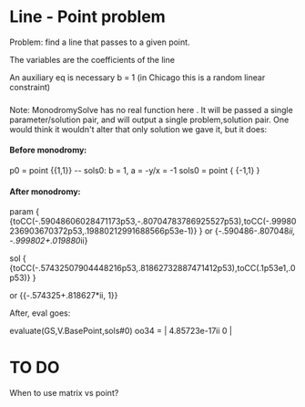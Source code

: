 # Line - Point problem

Problem: find a line that passes to a given point.

The variables are the coefficients of the line

An auxiliary eq is necessary b = 1 (in Chicago this is a random linear constraint)


### 

Note: MonodromySolve has no real function here . It will be passed a single
parameter/solution pair, and will output a single problem,solution pair.
One would think it wouldn't alter that only solution we gave it,
but it does:


#### Before monodromy:

p0 = point {{1,1}}
-- sols0: b = 1, a = -y/x = -1
sols0 = point { {-1,1} }


#### After monodromy: 

param { {toCC(-.59048606028471173p53,-.80704783786925527p53),toCC(-.99980236903670372p53,.19880212991688566p53e-1)} }
or {-.590486-.807048*ii, -.999802+.019880*ii}

sol { {toCC(-.57432507904448216p53,.81862732887471412p53),toCC(.1p53e1,.0p53)} }

or {{-.574325+.818627*ii, 1}}

After, eval goes: 

evaluate(GS,V.BasePoint,sols#0)
    oo34 = | 4.85723e-17ii 0 |


# TO DO
When to use matrix vs point?
